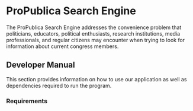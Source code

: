 # ProPublica Search Engine

The ProPublica Search Engine addresses the convenience problem that politicians, educators, political enthusiasts, research institutions, media professionals, and regular citizens may encounter when trying to look for information about current congress members.

## Developer Manual
This section provides information on how to use our application as well as dependencies required to run the program. 

### Requirements


